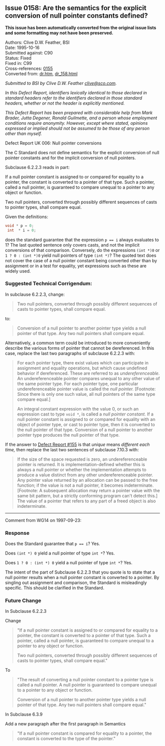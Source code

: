 ## Issue 0158: Are the semantics for the explicit conversion of null pointer constants defined?

**This issue has been automatically converted from the original issue lists and some formatting may not have been preserved.**

Authors: Clive D.W. Feather, BSI  
Date: 1995-10-16  
Submitted against: C90  
Status: Fixed  
Fixed in: C99  
Cross-references: [0155](issue0155.md)  
Converted from: [dr.htm](https://www.open-std.org/jtc1/sc22/wg14/www/docs/dr.htm), [dr_158.html](https://www.open-std.org/jtc1/sc22/wg14/www/docs/dr_158.html)

*Submitted to BSI by Clive D.W. Feather clive@sco.com.*

*In this Defect Report, identifiers lexically identical to those declared in
standard headers refer to the identifiers declared in those standard headers,
whether or not the header is explicitly mentioned.*

*This Defect Report has been prepared with considerable help from Mark Brader,
Jutta Degener, Ronald Guilmette, and a person whose employment conditions
require anonymity. However, except where stated, opinions expressed or implied
should not be assumed to be those of any person other than myself.*

Defect Report UK 006: Null pointer conversions

The C Standard does not define semantics for the explicit conversion of null
pointer constants and for the implicit conversion of null pointers.

Subclause 6.2.2.3 reads in part:

If a null pointer constant is assigned to or compared for equality to a pointer,
the constant is converted to a pointer of that type. Such a pointer, called a
null pointer, is guaranteed to compare unequal to a pointer to any object or
function.

Two null pointers, converted through possibly different sequences of casts to
pointer types, shall compare equal.

Given the definitions:

```c
void * p = 0;
 int  * i = 0;
```

does the standard guarantee that the expression `p == i` always evaluates to 1?
The last quoted sentence only covers casts, and not the implicit conversions of
that comparison. Conversely, do the expressions `(int *)0` or `1 ? 0 : (int *)0`
yield null pointers of type `(int *)`? The quoted text does not cover the case
of a null pointer constant being converted other than by assignment or in a test
for equality, yet expressions such as these are widely used.

### Suggested Technical Corrigendum:

In subclause 6.2.2.3, change:

> Two null pointers, converted through possibly different sequences of casts to
> pointer types, shall compare equal.

to:

> Conversion of a null pointer to another pointer type yields a null pointer of
> that type. Any two null pointers shall compare equal.

Alternatively, a common term could be introduced to more conveniently describe
the various forms of pointer that cannot be dereferenced. In this case, replace
the last two paragraphs of subclause 6.2.2.3 with:

> For each pointer type, there exist values which can participate in assignment
> and equality operations, but which cause undefined behavior if dereferenced.
> These are referred to as *undereferenceable.* An undereferenceable pointer
> compares unequal to any other value of the same pointer type. For each pointer
> type, one particular undereferenceable pointer value is called the *null
> pointer.* \[Footnote: Since there is only one such value, all null pointers of
> the same type compare equal.]
>
> An integral constant expression with the value 0, or such an expression cast to
> type `void *`, is called a *null pointer constant.* If a null pointer constant
> is assigned to or compared for equality with an object of pointer type, or cast
> to pointer type, then it is converted to the null pointer of that type.
> Conversion of a null pointer to another pointer type produces the null pointer
> of that type.

If the answer to [Defect Report #155](issue0155.md) is that *unique* means
*different each time,* then replace the last two sentences of subclause 7.10.3
with:

> If the size of the space requested is zero, an undereferenceable pointer is
> returned. It is implementation-defined whether this is always a null pointer or
> whether the implementation attempts to produce a value distinct from any other
> undereferenceable pointer. Any pointer value returned by an allocation can be
> passed to the free function; if the value is not a null pointer, it becomes
> indeterminate. \[Footnote: A subsequent allocation may return a pointer value
> with the same bit pattern, but a strictly conforming program can't detect this.]
> The value of a pointer that refers to any part of a freed object is also
> indeterminate.

---

Comment from WG14 on 1997-09-23:

### Response

Does the Standard guarantee that `p == i`? Yes.

Does `(int *) 0` yield a null pointer of type `int *`? Yes.

Does `1 ? 0 : (int *) 0` yield a null pointer of type `int *`? Yes.

The intent of the part of Subclause 6.2.2.3 that you quote is to state that a
null pointer results when a null pointer constant is converted to a pointer. By
singling out assignment and comparison, the Standard is misleadingly specific.
This should be clarified in the Standard.

### Future Change

In Subclause 6.2.2.3

Change

> "If a null pointer constant is assigned to or compared for equality to a
> pointer, the constant is converted to a pointer of that type. Such a pointer,
> called a null pointer, is guaranteed to compare unequal to a pointer to any
> object or function.
>
> Two null pointers, converted through possibly different sequences of casts to
> pointer types, shall compare equal."

To

> "The result of converting a null pointer constant to a pointer type is called a
> null pointer. A null pointer is guaranteed to compare unequal to a pointer to
> any object or function.
>
> Conversion of a null pointer to another pointer type yields a null pointer of
> that type. Any two null pointers shall compare equal."

In Subclause 6.3.9

Add a new paragraph after the first paragraph in Semantics

> "If a null pointer constant is compared for equality to a pointer, the constant
> is converted to the type of the pointer."
